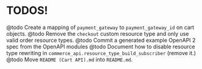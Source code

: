 # TODOS!

@todo Create a mapping of `payment_gateway` to `payment_gateway_id` on cart objects.
@todo Remove the `checkout` custom resource type and only use valid order resource types.
@todo Commit a generated example OpenAPI 2 spec from the OpenAPI modules
@todo Document how to disable resource type rewriting in `commerce_api.resource_type_build_subscriber` (remove it.)
@todo Move `README (Cart API).md` into `README.md`.
